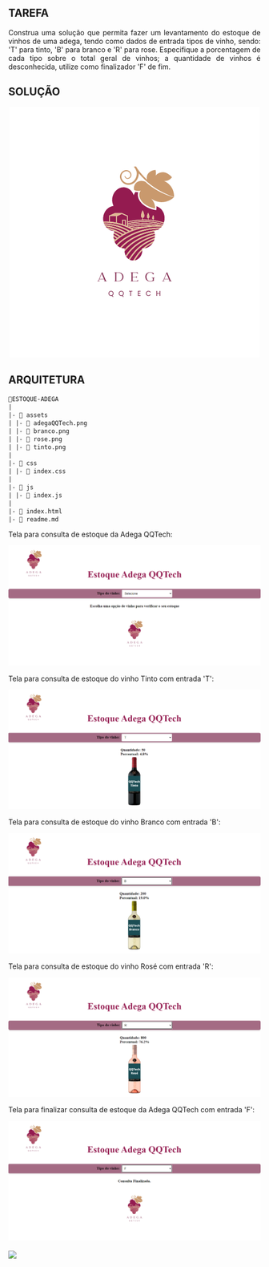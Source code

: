 ## TAREFA

<p style="text-align:justify">Construa uma solução que permita fazer um levantamento do estoque de vinhos de uma adega, tendo como dados de entrada tipos de vinho, sendo: 'T' para tinto, 'B' para branco e 'R' para rose. Especifique a porcentagem de cada tipo sobre o total geral de vinhos; a quantidade de vinhos é desconhecida, utilize como finalizador 'F' de fim.</p>

## SOLUÇÃO

<p align="center">
<img src='assets/adegaQQTech.png'>
</p>

## ARQUITETURA

```
📁ESTOQUE-ADEGA
|
|- 📁 assets
| |- 📑 adegaQQTech.png
| |- 📑 branco.png
| |- 📑 rose.png
| |- 📑 tinto.png
|
|- 📁 css
| |- 📑 index.css
|
|- 📁 js
| |- 📑 index.js
|
|- 📑 index.html
|- 📑 readme.md
```

<p>Tela para consulta de estoque da Adega QQTech:</p>
<img src='assets/tela.png' alt='telaAdega'>
<p>Tela para consulta de estoque do vinho Tinto com entrada 'T':</p>
<img src='assets/tela-tinto.png' alt='tela-tinto'>
<p>Tela para consulta de estoque do vinho Branco com entrada 'B':</p>
<img src='assets/tela-branco.png' alt='tela-branco'>
<p>Tela para consulta de estoque do vinho Rosé com entrada 'R':</p>
<img src='assets/tela-rose.png' alt='tela-rose'>
<p>Tela para finalizar consulta de estoque da Adega QQTech com entrada 'F':</p>
<img src='assets/tela-finalizar.png' alt='tela-finalizar'>
<br><br>
<a href="https://github.com/MBTGrazielle/AdegaQQtech" target="_blank"><img src="https://img.shields.io/badge/-Github-%230077B5?style=for-the-badge&logo=github&logoColor=white" target="_blank"></a>
